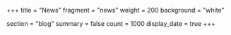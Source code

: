 +++
title = "News"
fragment = "news"
weight = 200
background = "white"

section = "blog"
summary = false
count = 1000
display_date = true
+++
